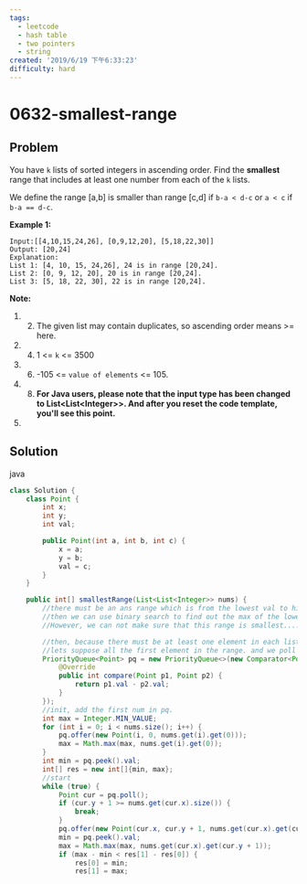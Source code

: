 ```yaml
---
tags:
  - leetcode
  - hash table
  - two pointers
  - string
created: '2019/6/19 下午6:33:23'
difficulty: hard
---
```


# 0632-smallest-range

## Problem

You have `k` lists of sorted integers in ascending order. Find the **smallest** range that includes at least one number from each of the `k` lists.  
  


We define the range \[a,b\] is smaller than range \[c,d\] if `b-a < d-c` or `a < c` if `b-a == d-c`.  
  


**Example 1:**  
  


```text
Input:[[4,10,15,24,26], [0,9,12,20], [5,18,22,30]]
Output: [20,24]
Explanation: 
List 1: [4, 10, 15, 24,26], 24 is in range [20,24].
List 2: [0, 9, 12, 20], 20 is in range [20,24].
List 3: [5, 18, 22, 30], 22 is in range [20,24].
```

  
**Note:**  
  


1. 2. The given list may contain duplicates, so ascending order means &gt;= here.
3. 4. 1 &lt;= `k` &lt;= 3500
5. 6.  -105 &lt;= `value of elements` &lt;= 105.
7. 8. **For Java users, please note that the input type has been changed to List&lt;List&lt;Integer&gt;&gt;. And after you reset the code template, you'll see this point.**
9. 
## Solution

java

```java
class Solution {
    class Point {
        int x;
        int y;
        int val;

        public Point(int a, int b, int c) {
            x = a;
            y = b;
            val = c;
        }    
    }

    public int[] smallestRange(List<List<Integer>> nums) {
        //there must be an ans range which is from the lowest val to high val
        //then we can use binary search to find out the max of the lower bound the min of upper bound,
        //However, we can not make sure that this range is smallest.....

        //then, because there must be at least one element in each list in the range.
        //lets suppose all the first element in the range. and we poll the smallest one and offer the next element in this list
        PriorityQueue<Point> pq = new PriorityQueue<>(new Comparator<Point>() {
            @Override
            public int compare(Point p1, Point p2) {
                return p1.val - p2.val;
            }
        });
        //init, add the first num in pq.
        int max = Integer.MIN_VALUE;
        for (int i = 0; i < nums.size(); i++) {
            pq.offer(new Point(i, 0, nums.get(i).get(0)));
            max = Math.max(max, nums.get(i).get(0));
        }
        int min = pq.peek().val;
        int[] res = new int[]{min, max};
        //start 
        while (true) {
            Point cur = pq.poll();
            if (cur.y + 1 >= nums.get(cur.x).size()) {
                break;
            }
            pq.offer(new Point(cur.x, cur.y + 1, nums.get(cur.x).get(cur.y + 1)));
            min = pq.peek().val;
            max = Math.max(max, nums.get(cur.x).get(cur.y + 1));
            if (max - min < res[1] - res[0]) {
                res[0] = min;
                res[1] = max;
​
```

